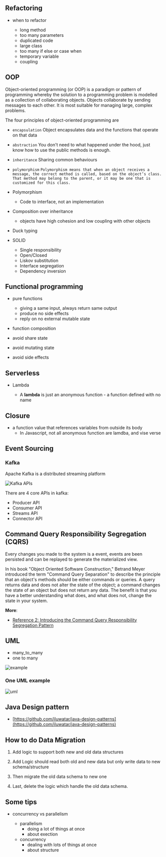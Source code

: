 
## Refactoring

- when to refactor

	- long method
	- too many parameters
	- duplicated code
	- large class
	- too many if else or case when
	- temporary variable
	- coupling

## OOP

Object-oriented programming (or OOP) is a paradigm or pattern of programming whereby the solution to a programming problem is modelled as a collection of collaborating objects. Objects collaborate by sending messages to each other. It is most suitable for managing large, complex problems.

The four principles of object-oriented programming are
- `encapsulation` Object encapsulates data and the functions that operate on that data
- `abstraction` You don't need to what happened under the hood, just know how to use the public methods is enough.
- `inheritance`  Sharing common behaviours
- `polymorphism` `Polymorphism means that when an object receives a message, the correct method is called, based on the object’s class. That method may belong to the parent, or it may be one that is customized for this class.`

- Polymorphism
	- Code to interface, not an implementation

- Composition over inheritance

	- objects have high cohesion and low coupling with other objects
-  Duck typing

- SOLID

	- Single responsibility
	- Open/Closed
	- Liskov substitution
	- Interface segregation
	- Dependency inversion

## Functional programming

- pure functions

	- giving a same input, always return same output
	- produce no side effects
	- reply on no external mutable state
- function composition
- avoid share state
- avoid mutating state
- avoid side effects


## Serverless

- Lambda

	- A **lambda** is just an anonymous function - a function defined with no name

## Closure

- a function value that references variables from outside its body
	- In Javascript, not all anonymous function are lamdba, and vise verse

## Event Sourcing

### Kafka

Apache Kafka is a distributed streaming platform

![Kafka APIs](https://raw.githubusercontent.com/wahyd4/knowledge-mind-mapping/master/assets/images/kafka-apis.png)

There are 4 core APIs in kafka:

* Producer API
* Consumer API
* Streams API
* Connector API

## Command Query Responsibility Segregation (CQRS)

Every changes you made to the system is a event, events are been persisted and can be replayed to generate the materialized view.

In his book "Object Oriented Software Construction," Betrand Meyer introduced the term "Command Query Separation" to describe the principle that an object's methods should be either commands or queries. A query returns data and does not alter the state of the object; a command changes the state of an object but does not return any data. The benefit is that you have a better understanding what does, and what does not, change the state in your system.

**More**:

- [Reference 2: Introducing the Command Query Responsibility Segregation Pattern](https://msdn.microsoft.com/en-us/library/jj591573.aspx)

## UML

- many_to_many
- one to many

![example](https://raw.githubusercontent.com/wahyd4/knowledge-mind-mapping/master/Knowledge.mindnode/resources/18F27D1D-F7CB-4E8B-BE47-90847CAEBC91.png)

### One UML example

![uml](https://raw.githubusercontent.com/wahyd4/knowledge-mind-mapping/master/Knowledge.mindnode/resources/656E28B3-4CCA-40F8-A95A-0F901E61AFA1.png)


## Java Design pattern

- [https://github.com/iluwatar/java-design-patterns](https://github.com/iluwatar/java-design-patterns)


## How to do Data Migration

1. Add logic to support both new and old data structures

2. Add Logic should read both old and new data but only write data to new schema/structure

2. Then migrate the old data schema to new one

3. Last, delete the logic which handle the old data schema.


## Some tips

- concurrency vs parallelism

	- parallelism
		- doing a lot of things at once
		- about exection
	- concurrency
		- dealing with lots of things at once
		- about structure
